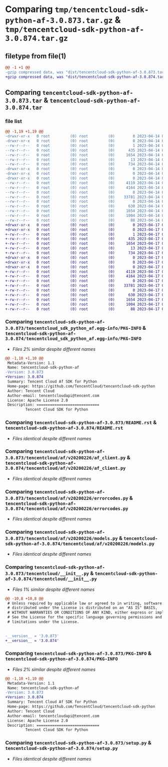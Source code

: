 # Comparing `tmp/tencentcloud-sdk-python-af-3.0.873.tar.gz` & `tmp/tencentcloud-sdk-python-af-3.0.874.tar.gz`

## filetype from file(1)

```diff
@@ -1 +1 @@
-gzip compressed data, was "dist/tencentcloud-sdk-python-af-3.0.873.tar", last modified: Fri Apr 14 00:13:25 2023, max compression
+gzip compressed data, was "dist/tencentcloud-sdk-python-af-3.0.874.tar", last modified: Mon Apr 17 00:15:08 2023, max compression
```

## Comparing `tencentcloud-sdk-python-af-3.0.873.tar` & `tencentcloud-sdk-python-af-3.0.874.tar`

### file list

```diff
@@ -1,19 +1,19 @@
-drwxr-xr-x   0 root         (0) root         (0)        0 2023-04-14 00:13:25.000000 tencentcloud-sdk-python-af-3.0.873/
-drwxr-xr-x   0 root         (0) root         (0)        0 2023-04-14 00:13:25.000000 tencentcloud-sdk-python-af-3.0.873/tencentcloud_sdk_python_af.egg-info/
--rw-r--r--   0 root         (0) root         (0)        1 2023-04-14 00:13:25.000000 tencentcloud-sdk-python-af-3.0.873/tencentcloud_sdk_python_af.egg-info/dependency_links.txt
--rw-r--r--   0 root         (0) root         (0)      435 2023-04-14 00:13:25.000000 tencentcloud-sdk-python-af-3.0.873/tencentcloud_sdk_python_af.egg-info/SOURCES.txt
--rw-r--r--   0 root         (0) root         (0)     1654 2023-04-14 00:13:25.000000 tencentcloud-sdk-python-af-3.0.873/tencentcloud_sdk_python_af.egg-info/PKG-INFO
--rw-r--r--   0 root         (0) root         (0)       13 2023-04-14 00:13:25.000000 tencentcloud-sdk-python-af-3.0.873/tencentcloud_sdk_python_af.egg-info/top_level.txt
--rw-r--r--   0 root         (0) root         (0)      734 2023-04-14 00:13:25.000000 tencentcloud-sdk-python-af-3.0.873/README.rst
-drwxr-xr-x   0 root         (0) root         (0)        0 2023-04-14 00:13:25.000000 tencentcloud-sdk-python-af-3.0.873/tencentcloud/
-drwxr-xr-x   0 root         (0) root         (0)        0 2023-04-14 00:13:25.000000 tencentcloud-sdk-python-af-3.0.873/tencentcloud/af/
-drwxr-xr-x   0 root         (0) root         (0)        0 2023-04-14 00:13:25.000000 tencentcloud-sdk-python-af-3.0.873/tencentcloud/af/v20200226/
--rw-r--r--   0 root         (0) root         (0)     4119 2023-04-14 00:13:25.000000 tencentcloud-sdk-python-af-3.0.873/tencentcloud/af/v20200226/af_client.py
--rw-r--r--   0 root         (0) root         (0)     4164 2023-04-14 00:13:25.000000 tencentcloud-sdk-python-af-3.0.873/tencentcloud/af/v20200226/errorcodes.py
--rw-r--r--   0 root         (0) root         (0)        0 2023-04-14 00:13:25.000000 tencentcloud-sdk-python-af-3.0.873/tencentcloud/af/v20200226/__init__.py
--rw-r--r--   0 root         (0) root         (0)    33781 2023-04-14 00:13:25.000000 tencentcloud-sdk-python-af-3.0.873/tencentcloud/af/v20200226/models.py
--rw-r--r--   0 root         (0) root         (0)        0 2023-04-14 00:13:25.000000 tencentcloud-sdk-python-af-3.0.873/tencentcloud/af/__init__.py
--rw-r--r--   0 root         (0) root         (0)      630 2023-04-14 00:13:25.000000 tencentcloud-sdk-python-af-3.0.873/tencentcloud/__init__.py
--rw-r--r--   0 root         (0) root         (0)     1654 2023-04-14 00:13:25.000000 tencentcloud-sdk-python-af-3.0.873/PKG-INFO
--rw-r--r--   0 root         (0) root         (0)     1004 2023-04-14 00:13:25.000000 tencentcloud-sdk-python-af-3.0.873/setup.py
--rw-r--r--   0 root         (0) root         (0)       88 2023-04-14 00:13:25.000000 tencentcloud-sdk-python-af-3.0.873/setup.cfg
+drwxr-xr-x   0 root         (0) root         (0)        0 2023-04-17 00:15:08.000000 tencentcloud-sdk-python-af-3.0.874/
+drwxr-xr-x   0 root         (0) root         (0)        0 2023-04-17 00:15:08.000000 tencentcloud-sdk-python-af-3.0.874/tencentcloud_sdk_python_af.egg-info/
+-rw-r--r--   0 root         (0) root         (0)        1 2023-04-17 00:15:08.000000 tencentcloud-sdk-python-af-3.0.874/tencentcloud_sdk_python_af.egg-info/dependency_links.txt
+-rw-r--r--   0 root         (0) root         (0)      435 2023-04-17 00:15:08.000000 tencentcloud-sdk-python-af-3.0.874/tencentcloud_sdk_python_af.egg-info/SOURCES.txt
+-rw-r--r--   0 root         (0) root         (0)     1654 2023-04-17 00:15:08.000000 tencentcloud-sdk-python-af-3.0.874/tencentcloud_sdk_python_af.egg-info/PKG-INFO
+-rw-r--r--   0 root         (0) root         (0)       13 2023-04-17 00:15:08.000000 tencentcloud-sdk-python-af-3.0.874/tencentcloud_sdk_python_af.egg-info/top_level.txt
+-rw-r--r--   0 root         (0) root         (0)      734 2023-04-17 00:15:08.000000 tencentcloud-sdk-python-af-3.0.874/README.rst
+drwxr-xr-x   0 root         (0) root         (0)        0 2023-04-17 00:15:08.000000 tencentcloud-sdk-python-af-3.0.874/tencentcloud/
+drwxr-xr-x   0 root         (0) root         (0)        0 2023-04-17 00:15:08.000000 tencentcloud-sdk-python-af-3.0.874/tencentcloud/af/
+drwxr-xr-x   0 root         (0) root         (0)        0 2023-04-17 00:15:08.000000 tencentcloud-sdk-python-af-3.0.874/tencentcloud/af/v20200226/
+-rw-r--r--   0 root         (0) root         (0)     4119 2023-04-17 00:15:08.000000 tencentcloud-sdk-python-af-3.0.874/tencentcloud/af/v20200226/af_client.py
+-rw-r--r--   0 root         (0) root         (0)     4164 2023-04-17 00:15:08.000000 tencentcloud-sdk-python-af-3.0.874/tencentcloud/af/v20200226/errorcodes.py
+-rw-r--r--   0 root         (0) root         (0)        0 2023-04-17 00:15:08.000000 tencentcloud-sdk-python-af-3.0.874/tencentcloud/af/v20200226/__init__.py
+-rw-r--r--   0 root         (0) root         (0)    33781 2023-04-17 00:15:08.000000 tencentcloud-sdk-python-af-3.0.874/tencentcloud/af/v20200226/models.py
+-rw-r--r--   0 root         (0) root         (0)        0 2023-04-17 00:15:08.000000 tencentcloud-sdk-python-af-3.0.874/tencentcloud/af/__init__.py
+-rw-r--r--   0 root         (0) root         (0)      630 2023-04-17 00:15:08.000000 tencentcloud-sdk-python-af-3.0.874/tencentcloud/__init__.py
+-rw-r--r--   0 root         (0) root         (0)     1654 2023-04-17 00:15:08.000000 tencentcloud-sdk-python-af-3.0.874/PKG-INFO
+-rw-r--r--   0 root         (0) root         (0)     1004 2023-04-17 00:15:08.000000 tencentcloud-sdk-python-af-3.0.874/setup.py
+-rw-r--r--   0 root         (0) root         (0)       88 2023-04-17 00:15:08.000000 tencentcloud-sdk-python-af-3.0.874/setup.cfg
```

### Comparing `tencentcloud-sdk-python-af-3.0.873/tencentcloud_sdk_python_af.egg-info/PKG-INFO` & `tencentcloud-sdk-python-af-3.0.874/tencentcloud_sdk_python_af.egg-info/PKG-INFO`

 * *Files 2% similar despite different names*

```diff
@@ -1,10 +1,10 @@
 Metadata-Version: 1.1
 Name: tencentcloud-sdk-python-af
-Version: 3.0.873
+Version: 3.0.874
 Summary: Tencent Cloud Af SDK for Python
 Home-page: https://github.com/TencentCloud/tencentcloud-sdk-python
 Author: Tencent Cloud
 Author-email: tencentcloudapi@tencent.com
 License: Apache License 2.0
 Description: ============================
         Tencent Cloud SDK for Python
```

### Comparing `tencentcloud-sdk-python-af-3.0.873/README.rst` & `tencentcloud-sdk-python-af-3.0.874/README.rst`

 * *Files identical despite different names*

### Comparing `tencentcloud-sdk-python-af-3.0.873/tencentcloud/af/v20200226/af_client.py` & `tencentcloud-sdk-python-af-3.0.874/tencentcloud/af/v20200226/af_client.py`

 * *Files identical despite different names*

### Comparing `tencentcloud-sdk-python-af-3.0.873/tencentcloud/af/v20200226/errorcodes.py` & `tencentcloud-sdk-python-af-3.0.874/tencentcloud/af/v20200226/errorcodes.py`

 * *Files identical despite different names*

### Comparing `tencentcloud-sdk-python-af-3.0.873/tencentcloud/af/v20200226/models.py` & `tencentcloud-sdk-python-af-3.0.874/tencentcloud/af/v20200226/models.py`

 * *Files identical despite different names*

### Comparing `tencentcloud-sdk-python-af-3.0.873/tencentcloud/__init__.py` & `tencentcloud-sdk-python-af-3.0.874/tencentcloud/__init__.py`

 * *Files 1% similar despite different names*

```diff
@@ -10,8 +10,8 @@
 # Unless required by applicable law or agreed to in writing, software
 # distributed under the License is distributed on an "AS IS" BASIS,
 # WITHOUT WARRANTIES OR CONDITIONS OF ANY KIND, either express or implied.
 # See the License for the specific language governing permissions and
 # limitations under the License.
 
 
-__version__ = '3.0.873'
+__version__ = '3.0.874'
```

### Comparing `tencentcloud-sdk-python-af-3.0.873/PKG-INFO` & `tencentcloud-sdk-python-af-3.0.874/PKG-INFO`

 * *Files 2% similar despite different names*

```diff
@@ -1,10 +1,10 @@
 Metadata-Version: 1.1
 Name: tencentcloud-sdk-python-af
-Version: 3.0.873
+Version: 3.0.874
 Summary: Tencent Cloud Af SDK for Python
 Home-page: https://github.com/TencentCloud/tencentcloud-sdk-python
 Author: Tencent Cloud
 Author-email: tencentcloudapi@tencent.com
 License: Apache License 2.0
 Description: ============================
         Tencent Cloud SDK for Python
```

### Comparing `tencentcloud-sdk-python-af-3.0.873/setup.py` & `tencentcloud-sdk-python-af-3.0.874/setup.py`

 * *Files identical despite different names*

